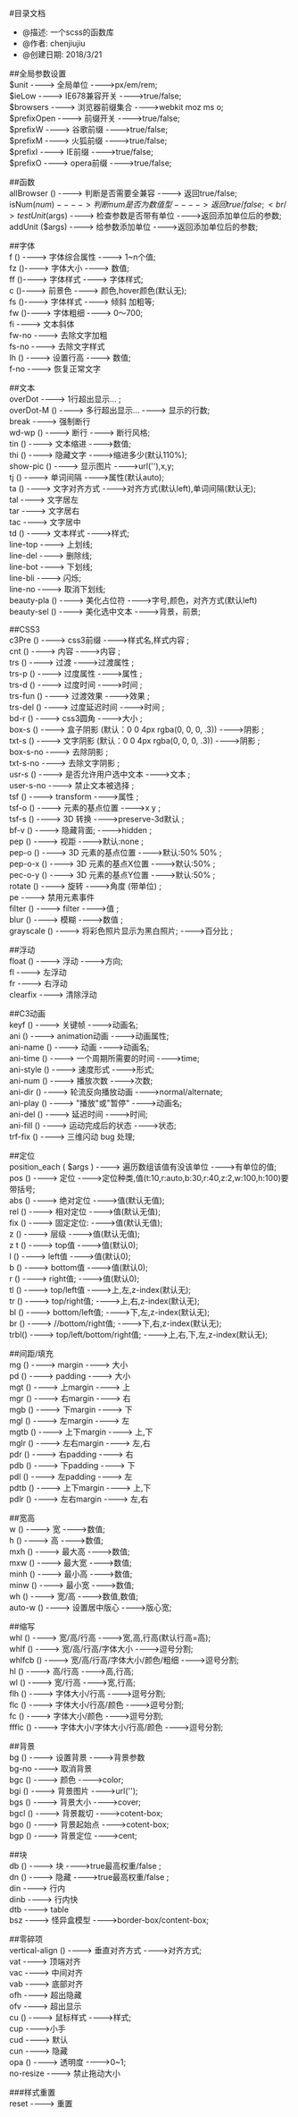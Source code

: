 #目录文档 <br/>
 * @描述: 一个scss的函数库 <br/>
 * @作者: chenjiujiu <br/>
 * @创建日期: 2018/3/21 <br/>
 
##全局参数设置 <br/>
$unit   ---->   全局单位   ---->px/em/rem;  <br/>
$ieLow   ---->   IE678兼容开关   ---->true/false;    <br/>
$browsers   ---->   浏览器前缀集合   ---->webkit moz ms o;   <br/>
$prefixOpen   ---->   前缀开关   ---->true/false;  <br/>
$prefixW   ---->   谷歌前缀   ---->true/false;  <br/>
$prefixM   ---->   火狐前缀   ---->true/false;  <br/>
$prefixI   ---->   IE前缀   ---->true/false;  <br/>
$prefixO   ---->   opera前缀   ---->true/false;  <br/>

##函数 <br/>
allBrowser ()   ---->  判断是否需要全兼容  ---->  返回true/false; <br/>
isNum($num)   ---->   判断num是否为数值型   ---->返回true/false;  <br/>
testUnit ($args)   ---->   检查参数是否带有单位   ---->返回添加单位后的参数;  <br/>
addUnit ($args)   ---->   给参数添加单位   ---->返回添加单位后的参数;  <br/>

##字体 <br/>
f ()   ---->   字体综合属性    ----> 1~n个值;  <br/>
fz ()---->   字体大小  ----> 数值;  <br/>
ff ()---->   字体样式  ----> 字体样式;  <br/>
c ()---->   前景色  ----> 颜色,hover颜色(默认无);  <br/>
fs ()---->   字体样式  ----> 倾斜 加粗等;  <br/>
fw ()---->   字体粗细  ----> 0～700;  <br/>
fi  ---->   文本斜体  <br/>
fw-no   ---->   去除文字加粗 <br/>
fs-no   ---->   去除文字样式 <br/>
lh ()   ---->   设置行高  ----> 数值;  <br/>
f-no    ---->   恢复正常文字 <br/>

##文本 <br/>
overDot   ---->   1行超出显示...   ;  <br/>
overDot-M ()   ---->   多行超出显示...   ---->  显示的行数;  <br/>
break   ---->   强制断行  <br/>
wd-wp ()   ---->   断行   ---->  断行风格;  <br/>
tin ()   ---->   文本缩进   ---->数值;  <br/>
thi ()   ---->   隐藏文字 ---->缩进多少(默认110%);<br/>
show-pic ()   ---->   显示图片   ---->url(''),x,y;  <br/>
tj ()   ---->   单词间隔 ---->属性(默认auto);  <br/>
ta ()   ---->   文字对齐方式   ---->对齐方式(默认left),单词间隔(默认无);  <br/>
tal   ---->   文字居左   <br/>
tar  ---->   文字居右    <br/>
tac  ---->   文字居中    <br/>
td () ---->   文本样式   ---->样式;  <br/>
line-top   ---->   上划线;  <br/>
line-del    ---->   删除线;  <br/>
line-bot   ---->   下划线;  <br/>
line-bli   ---->   闪烁;  <br/>
line-no  ---->   取消下划线;  <br/>
beauty-pla () ---->   美化占位符   ---->字号,颜色，对齐方式(默认left)  <br/>
beauty-sel ()   ---->   美化选中文本   ---->背景，前景;  <br/>

##CSS3 <br/>
c3Pre ()   ---->   css3前缀   ---->样式名,样式内容    ;  <br/>
cnt ()   ---->   内容   ---->内容    ;  <br/>
trs ()   ---->   过渡   ---->过渡属性    ;  <br/>
trs-p ()   ---->   过度属性   ---->属性    ;  <br/>
trs-d ()   ---->   过度时间   ---->时间    ;  <br/>
trs-fun ()   ---->   过渡效果   ---->效果    ;  <br/>
trs-del ()   ---->   过度延迟时间   ---->时间    ;  <br/>
bd-r ()   ---->   css3圆角   ---->大小    ;  <br/>
box-s ()   ---->   盒子阴影 (默认：0 0 4px rgba(0, 0, 0, .3)) ---->阴影    ;  <br/>
txt-s ()   ---->   文字阴影 (默认：0 0 4px rgba(0, 0, 0, .3))  ---->阴影    ;  <br/>
box-s-no  ---->   去除阴影      ;  <br/>
txt-s-no   ---->   去除文字阴影      ;  <br/>
usr-s ()   ---->   是否允许用户选中文本   ---->文本    ;  <br/>
user-s-no  ---->   禁止文本被选择      ;  <br/>
tsf ()   ---->   transform   ---->属性    ;  <br/>
tsf-o ()   ---->   元素的基点位置   ---->x y    ;  <br/>
tsf-s ()   ---->   3D 转换   ---->preserve-3d默认    ;  <br/>
bf-v ()   ---->  隐藏背面;   ---->hidden   ;  <br/>
pep ()   ---->   视距   ---->默认:none    ;  <br/>
pep-o ()   ---->   3D 元素的基点位置   ---->默认:50% 50%    ;  <br/>
pep-o-x ()   ---->   3D 元素的基点X位置   ---->默认:50%   ;  <br/>
pec-o-y ()   ---->   3D 元素的基点Y位置   ---->默认:50%   ;  <br/>
rotate ()   ---->   旋转   ---->角度 (带单位)   ;  <br/>
pe  ---->   禁用元素事件 <br/>
filter ()   ---->   filter   ---->值    ;  <br/>
blur ()   ---->   模糊   ---->数值    ;  <br/>
grayscale ()   ---->   将彩色照片显示为黑白照片;   ---->百分比    ;  <br/>

##浮动 <br/>
float ()   ---->   浮动   ---->方向;  <br/>
fl  ---->   左浮动 <br/>
fr   ---->   右浮动 <br/>
clearfix   ---->   清除浮动  <br/>

##C3动画 <br/>
keyf ()   ---->   关键帧   ---->动画名;  <br/>
ani ()   ---->   animation动画   ---->动画属性;  <br/>
ani-name ()   ---->   动画   ---->动画名;  <br/>
ani-time ()   ---->   一个周期所需要的时间   ---->time;  <br/>
ani-style ()   ---->   速度形式   ---->形式;  <br/>
ani-num ()   ---->   播放次数   ---->次数;  <br/>
ani-dir ()   ---->   轮流反向播放动画   ---->normal/alternate;  <br/>
ani-play ()   ---->   "播放"或"暂停"   ---->动画名;  <br/>
ani-del ()   ---->   延迟时间   ---->时间;  <br/>
ani-fill ()   ---->   运动完成后的状态    ---->状态;  <br/>
trf-fix ()   ---->   三维闪动 bug 处理;  <br/>

##定位 <br/>
position_each   ( $args )   ---->   遍历数组该值有没该单位   ---->有单位的值;  <br/>
pos ()   ---->   定位   ---->定位种类,值(t:10,r:auto,b:30,r:40,z:2,w:100,h:100)要带括号;  <br/>
abs ()   ---->   绝对定位   ---->值(默认无值);  <br/>
rel ()   ---->   相对定位   ---->值(默认无值);  <br/>
fix ()   ---->   固定定位:   ---->值(默认无值);  <br/>
z   ()   ---->   层级   ---->值(默认无值);  <br/>z
t   ()   ---->   top值  ---->值(默认0);  <br/>
l   ()   ---->   left值   ---->值(默认0);  <br/>
b   ()   ---->   bottom值   ---->值(默认0);  <br/>
r   ()   ---->  right值;   ---->值(默认0);  <br/>
tl  ()   ---->   top/left值   ---->上,左,z-index(默认无);  <br/>
tr  ()   ---->   top/right值;   ---->上,右,z-index(默认无);  <br/>
bl  ()   ---->   bottom/left值;   ---->下,左,z-index(默认无);  <br/>
br  ()   ---->   //bottom/right值;   ---->下,右,z-index(默认无);  <br/>
trbl()   ---->  top/left/bottom/right值;   ---->上,右,下,左,z-index(默认无);  <br/>


##间距/填充 <br/>
mg ()   ---->   margin   ----> 大小 <br/>
pd ()   ---->   padding   ----> 大小<br/>
mgt ()   ---->   上margin   ----> 上 <br/>
mgr ()   ---->  右margin   ----> 右 <br/>
mgb ()   ---->   下margin   ----> 下 <br/>
mgl ()   ---->   左margin   ----> 左 <br/>
mgtb ()   ---->   上下margin   ----> 上,下 <br/>
mglr ()   ---->   左右margin   ----> 左,右 <br/>
pdr ()   ---->   右padding   ----> 右 <br/>
pdb ()   ---->   下padding   ----> 下 <br/>
pdl ()   ---->   左padding   ----> 左 <br/>
pdtb ()   ---->  上下margin   ----> 上,下 <br/>
pdlr ()   ---->   左右margin   ----> 左,右<br/>

##宽高 <br/>
w ()   ---->  宽   ---->数值;  <br/>
h ()   ---->  高   ---->数值;  <br/>
mxh ()   ---->  最大高   ---->数值;  <br/>
mxw ()   ---->  最大宽   ---->数值;  <br/>
minh ()   ---->  最小高   ---->数值;  <br/>
minw ()   ---->  最小宽   ---->数值;  <br/>
wh ()   ---->  宽/高   ---->数值,数值;  <br/>
auto-w ()   ---->  设置居中版心   ---->版心宽;  <br/>

##缩写 <br/>
whl ()   ---->  宽/高/行高   ---->宽,高,行高(默认行高=高);  <br/>
whlf ()   ---->  宽/高/行高/字体大小   ---->逗号分割;  <br/>
whlfcb ()   ---->  宽/高/行高/字体大小/颜色/粗细   ---->逗号分割;  <br/>
hl ()   ---->  高/行高   ---->高,行高;  <br/>
wl ()   ---->  宽/行高   ---->宽,行高;  <br/>
flh ()   ---->  字体大小/行高   ---->逗号分割;  <br/>
flc ()   ---->  字体大小/行高/颜色   ---->逗号分割;  <br/>
fc ()   ---->  字体大小/颜色   ---->逗号分割;  <br/>
ffflc ()   ---->  字体大小/字体大小/行高/颜色   ---->逗号分割;  <br/>


##背景 <br/>
bg  ()   ---->   设置背景   ---->背景参数  <br/>
bg-no   ---->   取消背景  <br/>
bgc ()   ---->   颜色   ---->color;  <br/>
bgi ()   ---->   背景图片   ---->url('');  <br/>
bgs ()   ---->   背景大小   ---->cover;  <br/>
bgcl ()   ---->   背景裁切   ---->cotent-box;  <br/>
bgo ()   ---->   背景起始点   ---->cotent-box;  <br/>
bgp ()   ---->   背景定位   ---->cent;  <br/>

##块 <br/>
db ()   ---->   块  ---->true最高权重/false ;  <br/>
dn ()   ---->   隐藏   ---->true最高权重/false ;  <br/>
din   ---->   行内    <br/>
dinb   ---->   行内快  <br/>
dtb   ---->   table     <br/>
bsz   ---->   怪异盒模型   ---->border-box/content-box;  <br/>

##零碎项 <br/>
vertical-align ()   ---->   垂直对齐方式   ---->对齐方式;  <br/>
vat   ---->   顶端对齐 <br/>
vac   ---->   中间对齐  <br/>
vab   ---->   底部对齐   <br/>
ofh   ---->   超出隐藏   <br/>
ofv   ---->   超出显示   <br/>
cu ()   ---->   鼠标样式   ---->样式;  <br/>
cup   ---->小手  <br/>
cud   ----> 默认 <br/>
cun   ----> 隐藏 <br/>
opa ()   ---->   透明度   ---->0~1;  <br/>
no-resize  ---->   禁止拖动大小  <br/>

###样式重置<br/>
reset  ---->   重置  <br/>






